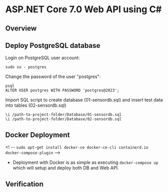 # ASP.NET Core 7.0 Web API using C#

## Overview


## Deploy PostgreSQL database

Login on PostgreSQL user account:

```
sudo su - postgres
```

Change the password of the user "postgres":

```
psql
ALTER USER postgres WITH PASSWORD 'postgres@2023';
```

Import SQL script to create database (01-sensordb.sql) and insert test data into tables (02-sensordb.sql)

```
\i /path-to-project-folder/Database/01-sensordb.sql
\i /path-to-project-folder/Database/02-sensordb.sql
```

## Docker Deployment
<! -- `sudo apt-get install docker-ce docker-ce-cli containerd.io docker-compose-plugin` --> 

- Deployment with Docker is as simple as executing `docker-compose up` which will setup and deploy both DB and Web API.

## Verification

